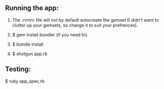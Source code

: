 ## Running the app:
1. The .rvmrc file will _not_ by default autocreate the gemset (I didn't
   want to clutter up your gemsets, so change it to suit your
   prefrences).

2. $ gem install bundler (if you need to)

3. $ bundle install

4. $ shotgun app.rb

## Testing:

$ ruby app_spec.rb
